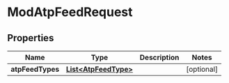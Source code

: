 

# ModAtpFeedRequest


## Properties

Name | Type | Description | Notes
------------ | ------------- | ------------- | -------------
**atpFeedTypes** | [**List&lt;AtpFeedType&gt;**](AtpFeedType.md) |  |  [optional]



